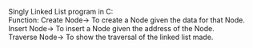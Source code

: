 Singly Linked List program in C:<br>
Function:   Create Node->   To create a Node given the data for that Node.<br>
            Insert Node->   To insert a Node given the address of the Node.<br>
            Traverse Node-> To show the traversal of the linked list made. 
